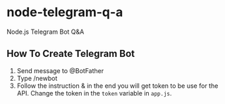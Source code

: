 # node-telegram-q-a
Node.js Telegram Bot Q&amp;A

How To Create Telegram Bot
--------------------------
1) Send message to @BotFather
2) Type /newbot
3) Follow the instruction & in the end you will get token to be use for the API. Change the token in the `token` variable in `app.js`.  
